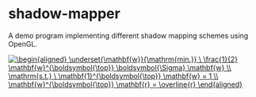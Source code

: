 # shadow-mapper
A demo program implementing different shadow mapping schemes using OpenGL.

<a href="https://www.codecogs.com/eqnedit.php?latex=\begin{aligned}&space;\underset{\mathbf{w}}{\mathrm{min.}}&space;\&space;\frac{1}{2}&space;\mathbf{w}^{\boldsymbol{\top}}&space;\boldsymbol{\Sigma}&space;\mathbf{w}&space;\\&space;\mathrm{s.t.}&space;\&space;\mathbf{1}^{\boldsymbol{\top}}&space;\mathbf{w}&space;=&space;1&space;\\&space;\mathbf{w}^{\boldsymbol{\top}}&space;\mathbf{r}&space;=&space;\overline{r}&space;\end{aligned}" target="_blank"><img src="https://latex.codecogs.com/gif.latex?\begin{aligned}&space;\underset{\mathbf{w}}{\mathrm{min.}}&space;\&space;\frac{1}{2}&space;\mathbf{w}^{\boldsymbol{\top}}&space;\boldsymbol{\Sigma}&space;\mathbf{w}&space;\\&space;\mathrm{s.t.}&space;\&space;\mathbf{1}^{\boldsymbol{\top}}&space;\mathbf{w}&space;=&space;1&space;\\&space;\mathbf{w}^{\boldsymbol{\top}}&space;\mathbf{r}&space;=&space;\overline{r}&space;\end{aligned}" title="\begin{aligned} \underset{\mathbf{w}}{\mathrm{min.}} \ \frac{1}{2} \mathbf{w}^{\boldsymbol{\top}} \boldsymbol{\Sigma} \mathbf{w} \\ \mathrm{s.t.} \ \mathbf{1}^{\boldsymbol{\top}} \mathbf{w} = 1 \\ \mathbf{w}^{\boldsymbol{\top}} \mathbf{r} = \overline{r} \end{aligned}" /></a>